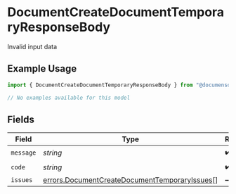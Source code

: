 # DocumentCreateDocumentTemporaryResponseBody

Invalid input data

## Example Usage

```typescript
import { DocumentCreateDocumentTemporaryResponseBody } from "@documenso/sdk-typescript/models/errors";

// No examples available for this model
```

## Fields

| Field                                                                                                          | Type                                                                                                           | Required                                                                                                       | Description                                                                                                    |
| -------------------------------------------------------------------------------------------------------------- | -------------------------------------------------------------------------------------------------------------- | -------------------------------------------------------------------------------------------------------------- | -------------------------------------------------------------------------------------------------------------- |
| `message`                                                                                                      | *string*                                                                                                       | :heavy_check_mark:                                                                                             | N/A                                                                                                            |
| `code`                                                                                                         | *string*                                                                                                       | :heavy_check_mark:                                                                                             | N/A                                                                                                            |
| `issues`                                                                                                       | [errors.DocumentCreateDocumentTemporaryIssues](../../models/errors/documentcreatedocumenttemporaryissues.md)[] | :heavy_minus_sign:                                                                                             | N/A                                                                                                            |